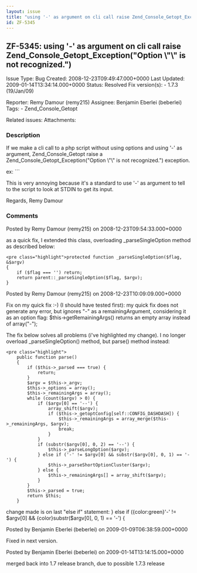 ```yaml
---
layout: issue
title: "using '-' as argument on cli call raise Zend_Console_Getopt_Exception(&quot;Option \\&quot;\\&quot; is not recognized.&quot;)"
id: ZF-5345
---
```


ZF-5345: using '-' as argument on cli call raise Zend\_Console\_Getopt\_Exception("Option \\"\\" is not recognized.")
---------------------------------------------------------------------------------------------------------------------

 Issue Type: Bug Created: 2008-12-23T09:49:47.000+0000 Last Updated: 2009-01-14T13:34:14.000+0000 Status: Resolved Fix version(s): - 1.7.3 (19/Jan/09)

 Reporter:  Remy Damour (remy215)  Assignee:  Benjamin Eberlei (beberlei)  Tags: - Zend\_Console\_Getopt

 Related issues:
 Attachments:
### Description

If we make a cli call to a php script without using options and using '-' as argument, Zend\_Console\_Getopt raise a Zend\_Console\_Getopt\_Exception("Option \\"\\" is not recognized.") exception.

ex: ```

This is very annoying because it's a standard to use '-' as argument to tell to the script to look at STDIN to get its input.

Regards, Remy Damour





### Comments

Posted by Remy Damour (remy215) on 2008-12-23T09:54:33.000+0000

as a quick fix, I extended this class, overloading \_parseSingleOption method as described below:


    <pre class="highlight">protected function _parseSingleOption($flag, &$argv)
    {
        if ($flag === '') return;
        return parent::_parseSingleOption($flag, $argv);
    }





Posted by Remy Damour (remy215) on 2008-12-23T10:09:09.000+0000

Fix on my quick fix :-) (I should have tested first): my quick fix does not generate any error, but ignores "-" as a remainingArgument, considering it as an option flag: $this->getRemainingArgs() returns an empty array instead of array("-");

The fix below solves all problems (i've highlighted my change). I no longer overload \_parseSingleOption() method, but parse() method instead:


    <pre class="highlight">
        public function parse()
        {
            if ($this->_parsed === true) {
                return;
            }
            $argv = $this->_argv;
            $this->_options = array();
            $this->_remainingArgs = array();
            while (count($argv) > 0) {
                if ($argv[0] == '--') {
                    array_shift($argv);
                    if ($this->_getoptConfig[self::CONFIG_DASHDASH]) {
                        $this->_remainingArgs = array_merge($this->_remainingArgs, $argv);
                        break;
                    }
                }
                if (substr($argv[0], 0, 2) == '--') {
                    $this->_parseLongOption($argv);
                } else if ('-' != $argv[0] && substr($argv[0], 0, 1) == '-') {
                    $this->_parseShortOptionCluster($argv);
                } else {
                    $this->_remainingArgs[] = array_shift($argv);
                }
            }
            $this->_parsed = true;
            return $this;
        }


change made is on last "else if" statement: } else if ({color:green}'-' != $argv[0] && {color}substr($argv[0], 0, 1) == '-') {





Posted by Benjamin Eberlei (beberlei) on 2009-01-09T06:38:59.000+0000

Fixed in next version.





Posted by Benjamin Eberlei (beberlei) on 2009-01-14T13:14:15.000+0000

merged back into 1.7 release branch, due to possible 1.7.3 release
